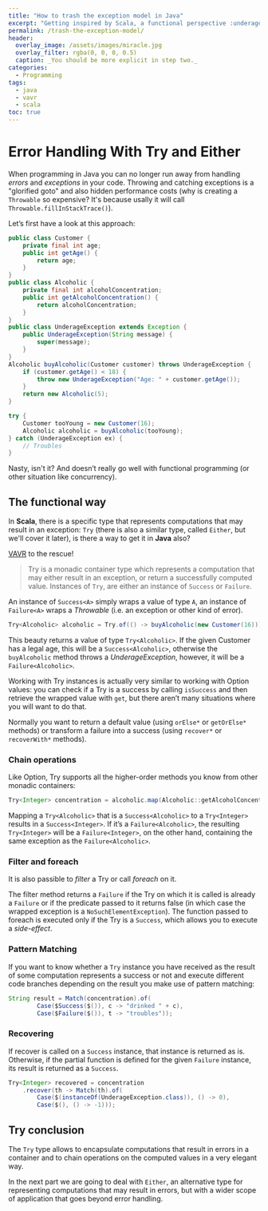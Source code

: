 ```yaml
---
title: "How to trash the exception model in Java"
excerpt: "Getting inspired by Scala, a functional perspective :underage:"
permalink: /trash-the-exception-model/
header:
  overlay_image: /assets/images/miracle.jpg
  overlay_filter: rgba(0, 0, 0, 0.5)
  caption: _You should be more explicit in step two._
categories:
  - Programming
tags:
  - java
  - vavr
  - scala
toc: true
---
```


# Error Handling With Try and Either

When programming in Java you can no longer run away from handling _errors_ and _exceptions_ in your code. Throwing and catching exceptions is a "glorified goto" and also hidden performance costs (why is creating a `Throwable` so expensive? It's because usally it will call `Throwable.fillInStackTrace()`).

Let’s first have a look at this approach:

```java
public class Customer {
    private final int age;
    public int getAge() {
        return age;
    }
}
public class Alcoholic {
    private final int alcoholConcentration;
    public int getAlcoholConcentration() {
        return alcoholConcentration;
    }
}
public class UnderageException extends Exception {
    public UnderageException(String message) {
        super(message);
    }
}
Alcoholic buyAlcoholic(Customer customer) throws UnderageException {
    if (customer.getAge() < 18) {
        throw new UnderageException("Age: " + customer.getAge());
    }
    return new Alcoholic(5);
}

try {
    Customer tooYoung = new Customer(16);
    Alcoholic alcoholic = buyAlcoholic(tooYoung);
} catch (UnderageException ex) {
    // Troubles
}
```

Nasty, isn't it? And doesn’t really go well with functional programming (or other situation like concurrency).

## The functional way

In **Scala**, there is a specific type that represents computations that may result in an exception: `Try` (there is also a similar type, called `Either`, but we'll cover it later), is there a way to get it in **Java** also?

[VAVR](http://www.vavr.io/vavr-docs/#_try) to the rescue!

> Try is a monadic container type which represents a computation that may either result in an exception, or return a successfully computed value. Instances of `Try`, are either an instance of `Success` or `Failure`.

An instance of `Success<A>` simply wraps a value of type `A`, an instance of `Failure<A>` wraps a _Throwable_ (i.e. an exception or other kind of error).

```java
Try<Alcoholic> alcoholic = Try.of(() -> buyAlcoholic(new Customer(16)));
```

This beauty returns a value of type `Try<Alcoholic>`. If the given Customer has a legal age, this will be a `Success<Alcoholic>`, otherwise the `buyAlcoholic` method throws a _UnderageException_, however, it will be a `Failure<Alcoholic>`.

Working with Try instances is actually very similar to working with Option values: you can check if a Try is a success by calling `isSuccess` and then retrieve the wrapped value with `get`, but there aren’t many situations where you will want to do that.

Normally you want to return a default value (using `orElse*` or `getOrElse*` methods) or transform a failure into a success (using `recover*` or `recoverWith*` methods).

### Chain operations

Like Option, Try supports all the higher-order methods you know from other monadic containers:

```java
Try<Integer> concentration = alcoholic.map(Alcoholic::getAlcoholConcentration);
```

Mapping a `Try<Alcoholic>` that is a `Success<Alcoholic>` to a `Try<Integer>` results in a `Success<Integer>`. If it’s a `Failure<Alcoholic>`, the resulting `Try<Integer>` will be a `Failure<Integer>`, on the other hand, containing the same exception as the `Failure<Alcoholic>`.

### Filter and foreach

It is also passible to _filter_ a Try or call _foreach_ on it.

The filter method returns a `Failure` if the Try on which it is called is already a `Failure` or if the predicate passed to it returns false (in which case the wrapped exception is a `NoSuchElementException`).
The function passed to foreach is executed only if the Try is a `Success`, which allows you to execute a _side-effect_.

### Pattern Matching

If you want to know whether a `Try` instance you have received as the result of some computation represents a success or not and execute different code branches depending on the result you make use of pattern matching:

```java
String result = Match(concentration).of(
        Case($Success($()), c -> "drinked " + c),
        Case($Failure($()), t -> "troubles"));
```

### Recovering

If recover is called on a `Success` instance, that instance is returned as is. Otherwise, if the partial function is defined for the given `Failure` instance, its result is returned as a `Success`.

```java
Try<Integer> recovered = concentration
    .recover(th -> Match(th).of(
        Case($(instanceOf(UnderageException.class)), () -> 0),
        Case($(), () -> -1)));
```

## Try conclusion

The `Try` type allows to encapsulate computations that result in errors in a container and to chain operations on the computed values in a very elegant way.

In the next part we are going to deal with `Either`, an alternative type for representing computations that may result in errors, but with a wider scope of application that goes beyond error handling.
